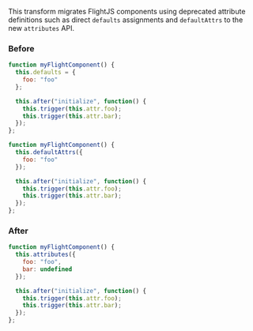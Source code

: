 This transform migrates FlightJS components using deprecated attribute
definitions such as direct `defaults` assignments and `defaultAttrs` to the new
`attributes` API.

### Before
```javascript
function myFlightComponent() {
  this.defaults = {
    foo: "foo"
  };

  this.after("initialize", function() {
    this.trigger(this.attr.foo);
    this.trigger(this.attr.bar);
  });
};
```

```javascript
function myFlightComponent() {
  this.defaultAttrs({
    foo: "foo"
  });

  this.after("initialize", function() {
    this.trigger(this.attr.foo);
    this.trigger(this.attr.bar);
  });
};
```

### After
```javascript
function myFlightComponent() {
  this.attributes({
    foo: "foo",
    bar: undefined
  });

  this.after("initialize", function() {
    this.trigger(this.attr.foo);
    this.trigger(this.attr.bar);
  });
};
```
